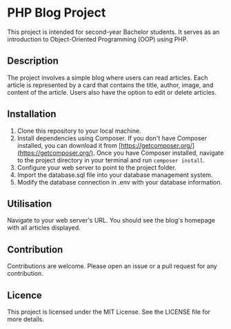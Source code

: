 # PHP Blog Project

This project is intended for second-year Bachelor students. It serves as an introduction to Object-Oriented Programming (OOP) using PHP.

## Description

The project involves a simple blog where users can read articles. Each article is represented by a card that contains the title, author, image, and content of the article. Users also have the option to edit or delete articles.

## Installation

1. Clone this repository to your local machine.
2. Install dependencies using Composer. If you don't have Composer installed, you can download it from [https://getcomposer.org/](https://getcomposer.org/). Once you have Composer installed, navigate to the project directory in your terminal and run `composer install`.
3. Configure your web server to point to the project folder.
4. Import the database.sql file into your database management system.
5. Modify the database connection in .env with your database information.

## Utilisation

Navigate to your web server's URL. You should see the blog's homepage with all articles displayed.

## Contribution

Contributions are welcome. Please open an issue or a pull request for any contribution.

## Licence

This project is licensed under the MIT License. See the LICENSE file for more details.
